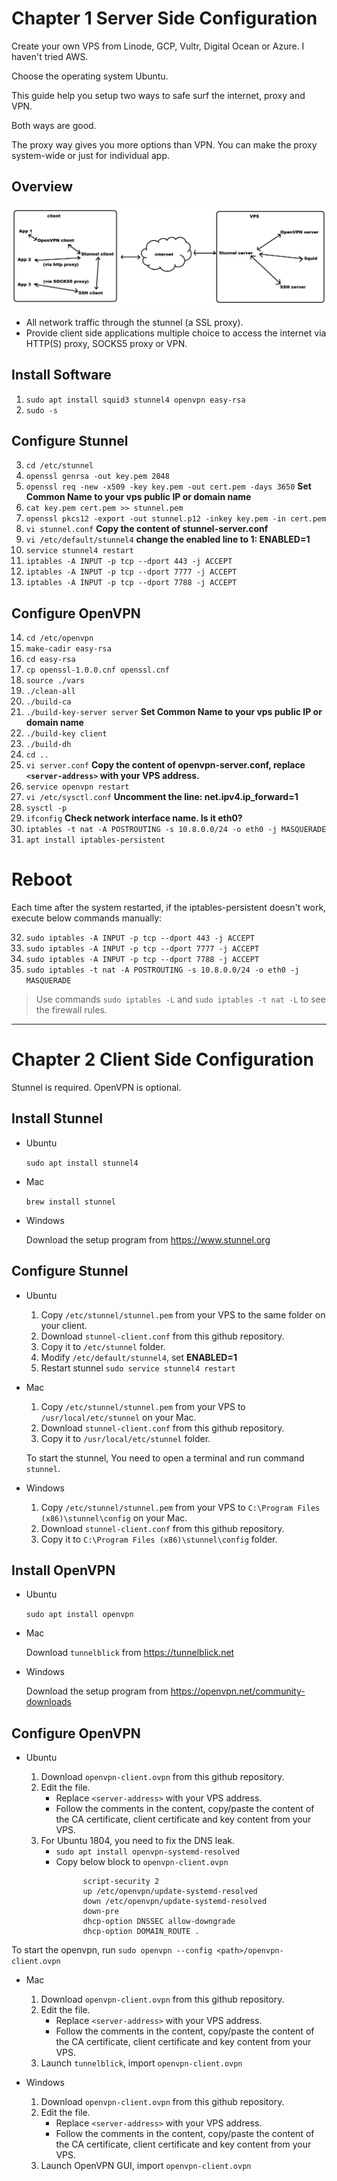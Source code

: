 # Chapter 1 Server Side Configuration

Create your own VPS from Linode, GCP, Vultr, Digital Ocean or Azure. I haven't tried AWS. 

Choose the operating system Ubuntu.

This guide help you setup two ways to safe surf the internet, proxy and VPN.

Both ways are good.

The proxy way gives you more options than VPN. You can make the proxy system-wide or just for individual app.

## Overview

![picture](architecture.png)

* All network traffic through the stunnel (a SSL proxy).
* Provide client side applications multiple choice to access the internet via HTTP(S) proxy, SOCKS5 proxy or VPN.

## Install Software

1. `sudo apt install squid3 stunnel4 openvpn easy-rsa`
2. `sudo -s`

## Configure Stunnel

3. `cd /etc/stunnel`
4. `openssl genrsa -out key.pem 2048`
5. `openssl req -new -x509 -key key.pem -out cert.pem -days 3650` **Set Common Name to your vps public IP or domain name**
6. `cat key.pem cert.pem >> stunnel.pem`
7. `openssl pkcs12 -export -out stunnel.p12 -inkey key.pem -in cert.pem`
8. `vi stunnel.conf` **Copy the content of stunnel-server.conf**
9. `vi /etc/default/stunnel4` **change the enabled line to 1: ENABLED=1**
10. `service stunnel4 restart`
11. `iptables -A INPUT -p tcp --dport 443 -j ACCEPT`
12. `iptables -A INPUT -p tcp --dport 7777 -j ACCEPT`
13. `iptables -A INPUT -p tcp --dport 7788 -j ACCEPT`

## Configure OpenVPN

14.  `cd /etc/openvpn`
15.  `make-cadir easy-rsa`
16.  `cd easy-rsa`
17.  `cp openssl-1.0.0.cnf openssl.cnf`
18.  `source ./vars`
19.  `./clean-all`
20.  `./build-ca`
21.  `./build-key-server server` **Set Common Name to your vps public IP or domain name**
22.  `./build-key client`
23. `./build-dh`
24. `cd ..`
25. `vi server.conf` **Copy the content of openvpn-server.conf, replace ``<server-address>`` with your VPS address.**
26. `service openvpn restart`
27. `vi /etc/sysctl.conf` **Uncomment the line: net.ipv4.ip_forward=1**
28. `sysctl -p`
29. `ifconfig` **Check network interface name. Is it eth0?**
30. `iptables -t nat -A POSTROUTING -s 10.8.0.0/24 -o eth0 -j MASQUERADE`
31. `apt install iptables-persistent`

# Reboot

Each time after the system restarted, if the iptables-persistent doesn't work, execute below commands manually:

32. `sudo iptables -A INPUT -p tcp --dport 443 -j ACCEPT`
33. `sudo iptables -A INPUT -p tcp --dport 7777 -j ACCEPT`
34. `sudo iptables -A INPUT -p tcp --dport 7788 -j ACCEPT`
35. `sudo iptables -t nat -A POSTROUTING -s 10.8.0.0/24 -o eth0 -j MASQUERADE`

> Use commands `sudo iptables -L` and `sudo iptables -t nat -L` to see the firewall rules.

---

# Chapter 2 Client Side Configuration

Stunnel is required. OpenVPN is optional.

## Install Stunnel

- Ubuntu

    `sudo apt install stunnel4`

- Mac

    `brew install stunnel`

- Windows

    Download the setup program from https://www.stunnel.org

## Configure Stunnel

- Ubuntu

    1. Copy ``/etc/stunnel/stunnel.pem`` from your VPS to the same folder on your client.
    2. Download ``stunnel-client.conf`` from this github repository.
    3. Copy it to ``/etc/stunnel`` folder.
    4. Modify ``/etc/default/stunnel4``, set **ENABLED=1**
    5. Restart stunnel ``sudo service stunnel4 restart``

- Mac

    1. Copy ``/etc/stunnel/stunnel.pem`` from your VPS to ``/usr/local/etc/stunnel`` on your Mac.
    2. Download ``stunnel-client.conf`` from this github repository.
    3. Copy it to ``/usr/local/etc/stunnel`` folder.

    To start the stunnel, You need to open a terminal and run command ``stunnel``.

- Windows
  
    1. Copy ``/etc/stunnel/stunnel.pem`` from your VPS to ``C:\Program Files (x86)\stunnel\config`` on your Mac.
    2. Download ``stunnel-client.conf`` from this github repository.
    3. Copy it to ``C:\Program Files (x86)\stunnel\config`` folder.

## Install OpenVPN

- Ubuntu
  
    `sudo apt install openvpn`

- Mac

    Download ``tunnelblick`` from https://tunnelblick.net

- Windows

    Download the setup program from https://openvpn.net/community-downloads

## Configure OpenVPN

- Ubuntu

    1. Download ``openvpn-client.ovpn`` from this github repository.
    2. Edit the file.
       - Replace ``<server-address>`` with your VPS address.
       - Follow the comments in the content, copy/paste the content of the CA certificate, client certificate and key content from your VPS.
    3. For Ubuntu 1804, you need to fix the DNS leak.
       - `sudo apt install openvpn-systemd-resolved`
       - Copy below block to ``openvpn-client.ovpn``
```
                script-security 2
                up /etc/openvpn/update-systemd-resolved
                down /etc/openvpn/update-systemd-resolved
                down-pre
                dhcp-option DNSSEC allow-downgrade
                dhcp-option DOMAIN_ROUTE .
```
   To start the openvpn, run `sudo openvpn --config <path>/openvpn-client.ovpn`

- Mac

    1. Download ``openvpn-client.ovpn`` from this github repository.
    2. Edit the file.
       - Replace ``<server-address>`` with your VPS address.
       - Follow the comments in the content, copy/paste the content of the CA certificate, client certificate and key content from your VPS.
    3. Launch ``tunnelblick``, import ``openvpn-client.ovpn``

- Windows

    1. Download ``openvpn-client.ovpn`` from this github repository.
    2. Edit the file.
       - Replace ``<server-address>`` with your VPS address.
       - Follow the comments in the content, copy/paste the content of the CA certificate, client certificate and key content from your VPS.
    3. Launch OpenVPN GUI, import ``openvpn-client.ovpn``
